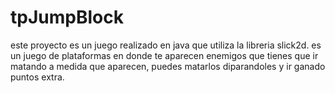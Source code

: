 # tpJumpBlock
este proyecto es un juego realizado en java que utiliza la libreria slick2d.
    es un juego de plataformas en donde te aparecen enemigos que tienes que ir matando a medida que aparecen, puedes matarlos
diparandoles y ir ganado puntos extra.
  
